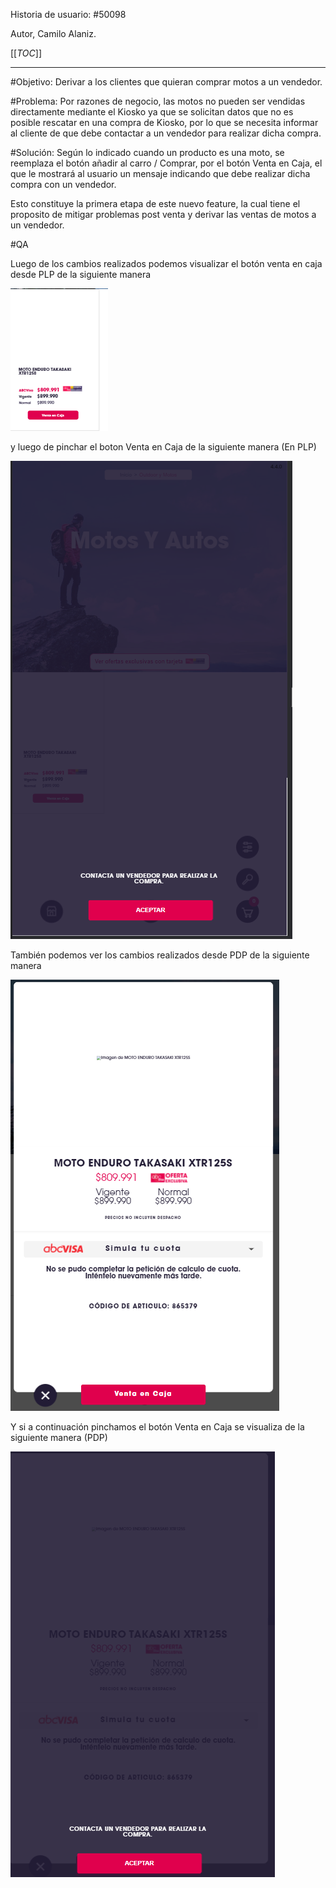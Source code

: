 Historia de usuario:
#50098

Autor, Camilo Alaniz.

[[_TOC_]]

----

#Objetivo:
Derivar a los clientes que quieran comprar motos a un vendedor.

#Problema:
Por razones de negocio, las motos no pueden ser vendidas directamente mediante el Kiosko ya que se solicitan datos que no es posible rescatar en una compra de Kiosko, por lo que se necesita informar al cliente de que debe contactar a un vendedor para realizar dicha compra.

#Solución:
Según lo indicado cuando un producto es una moto, se reemplaza el botón añadir al carro / Comprar, por el botón Venta en Caja, el que le mostrará al usuario un mensaje indicando que debe realizar dicha compra con un vendedor. 

Esto constituye la primera etapa de este nuevo feature, la cual tiene el proposito de mitigar problemas post venta y derivar las ventas de motos a un vendedor.

#QA


Luego de los cambios realizados podemos visualizar el botón venta en caja desde PLP de la siguiente manera

![wiki 0,1.png](/.attachments/wiki%200,1-465e1c8e-3dbf-47ab-9977-c31225e5aee4.png)

y luego de pinchar el boton Venta en Caja de la siguiente manera (En PLP)

![wiki 1 .png](/.attachments/wiki%201%20-c9b7fd0e-2448-477d-9182-2a597fb34758.png)


También podemos ver los cambios realizados desde PDP de la siguiente manera 

![wiki 2.png](/.attachments/wiki%202-ba490be4-8cbe-4ba3-81bb-22c983946e99.png)

Y si a continuación pinchamos el botón Venta en Caja se visualiza de la siguiente manera (PDP)

![wiki 2.1.png](/.attachments/wiki%202.1-de4fc962-dfbf-4019-8acf-ec039aa88de4.png)